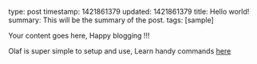 type: post
timestamp: 1421861379
updated: 1421861379
title: Hello world!
summary: This will be the summary of the post.
tags: [sample]


Your content goes here, Happy blogging !!!

Olaf is super simple to setup and use, Learn handy commands [here](http://olaf.com)
